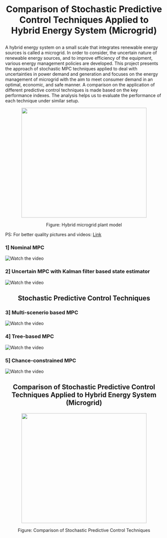 # <p align="center"> Comparison of Stochastic Predictive Control Techniques Applied to Hybrid Energy System (Microgrid) </p>

A hybrid energy system on a small scale that integrates renewable energy sources is called a microgrid. In order to consider, the uncertain nature of renewable energy sources, and to improve efficiency of the equipment, various energy management policies are developed. This project presents the approach of stochastic MPC techniques applied to deal with uncertainties in power demand and generation and focuses on the energy management of microgrid with the aim to meet consumer demand in an optimal, economic, and safe manner. A comparison on the application of different predictive control techniques is made based on the key performance indexes. The analysis helps us to evaluate the performance of each technique under similar setup.

<p align="center">
  <img width="400" height="350"
       src="https://github.com/vipulkumbhar/AuE893_Robust_Predictive_Control/blob/main/Final_project/Plantmodel.png">
</p>
<p align="center">
  Figure: Hybrid microgrid plant model
</p>

PS: For better quality pictures and videos: [Link](https://github.com/vipulkumbhar/AuE893_Robust_Predictive_Control/blob/main/Final_project/Team_7_Project_Presentation.pptx) 

### 1] Nominal MPC

![Watch the video](https://github.com/vipulkumbhar/AuE893_Robust_Predictive_Control/blob/main/Final_project/nmpcVideoFile.gif)

### 2] Uncertain MPC with Kalman filter based state estimator

![Watch the video](https://github.com/vipulkumbhar/AuE893_Robust_Predictive_Control/blob/main/Final_project/kfmpcVideoFile.gif)

## <p align="center"> Stochastic Predictive Control Techniques </p>

### 3] Multi-scenerio based MPC

![Watch the video](https://github.com/vipulkumbhar/AuE893_Robust_Predictive_Control/blob/main/Final_project/msmpcVideoFile.gif)

### 4] Tree-based MPC

![Watch the video](https://github.com/vipulkumbhar/AuE893_Robust_Predictive_Control/blob/main/Final_project/tbmpcVideoFile.gif)

### 5] Chance-constrained MPC

![Watch the video](https://github.com/vipulkumbhar/AuE893_Robust_Predictive_Control/blob/main/Final_project/CCMPC_2020-12-02_14-26.gif)

## <p align="center"> Comparison of Stochastic Predictive Control Techniques Applied to Hybrid Energy System (Microgrid) </p>
<p align="center">
  <img width="400" height="350"
       src="https://github.com/vipulkumbhar/AuE893_Robust_Predictive_Control/blob/main/Final_project/result_comparision.png">
</p>
<p align="center">
  Figure: Comparison of Stochastic Predictive Control Techniques
</p>
